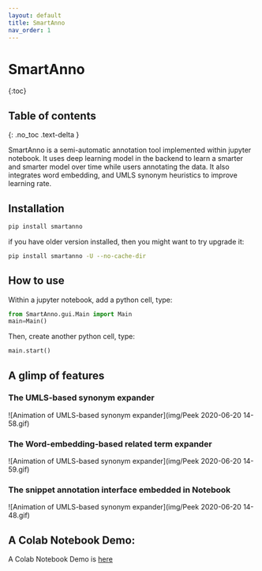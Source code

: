 ```yaml
---
layout: default
title: SmartAnno
nav_order: 1
---
```





# SmartAnno
{:toc}
## Table of contents
{: .no_toc .text-delta }


SmartAnno is a semi-automatic annotation tool implemented within jupyter notebook. 
It uses deep learning model in the backend to learn a smarter and smarter model over time while users annotating the data. 
It also integrates word embedding, and UMLS synonym heuristics to improve learning rate.



## Installation


```bash
pip install smartanno
```

if you have older version installed, then you might want to try upgrade it:

```bash
pip install smartanno -U --no-cache-dir
```

## How to use


Within a jupyter notebook, add a python cell, type: 
```python
from SmartAnno.gui.Main import Main
main=Main()
```
Then, create another python cell, type:
```python
main.start()
```

## A glimp of features


### The UMLS-based synonym expander

![Animation of UMLS-based synonym expander](img/Peek 2020-06-20 14-58.gif)

### The Word-embedding-based related term expander

![Animation of UMLS-based synonym expander](img/Peek 2020-06-20 14-59.gif)

### The snippet annotation interface embedded in Notebook

![Animation of UMLS-based synonym expander](img/Peek 2020-06-20 14-48.gif)


## A Colab Notebook Demo: 


A Colab Notebook Demo is [here](https://colab.research.google.com/drive/1hKauV26CTreyzwsa-2eipLmSJxQo2SmB?usp=sharing)

